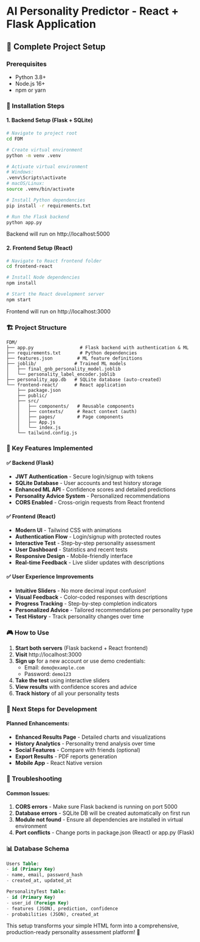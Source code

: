 # AI Personality Predictor - React + Flask Application

## 🚀 Complete Project Setup

### Prerequisites
- Python 3.8+ 
- Node.js 16+
- npm or yarn

### 🎯 Installation Steps

#### 1. Backend Setup (Flask + SQLite)

```bash
# Navigate to project root
cd FDM

# Create virtual environment
python -m venv .venv

# Activate virtual environment
# Windows:
.venv\Scripts\activate
# macOS/Linux:
source .venv/bin/activate

# Install Python dependencies
pip install -r requirements.txt

# Run the Flask backend
python app.py
```

Backend will run on http://localhost:5000

#### 2. Frontend Setup (React)

```bash
# Navigate to React frontend folder
cd frontend-react

# Install Node dependencies
npm install

# Start the React development server
npm start
```

Frontend will run on http://localhost:3000

### 🏗️ Project Structure

```
FDM/
├── app.py                 # Flask backend with authentication & ML
├── requirements.txt       # Python dependencies
├── features.json         # ML feature definitions
├── joblib/              # Trained ML models
│   ├── final_gnb_personality_model.joblib
│   └── personality_label_encoder.joblib
├── personality_app.db   # SQLite database (auto-created)
└── frontend-react/      # React application
    ├── package.json
    ├── public/
    ├── src/
    │   ├── components/   # Reusable components
    │   ├── contexts/     # React context (auth)
    │   ├── pages/        # Page components
    │   ├── App.js
    │   └── index.js
    └── tailwind.config.js
```

### 🔧 Key Features Implemented

#### ✅ **Backend (Flask)**
- **JWT Authentication** - Secure login/signup with tokens
- **SQLite Database** - User accounts and test history storage
- **Enhanced ML API** - Confidence scores and detailed predictions
- **Personality Advice System** - Personalized recommendations
- **CORS Enabled** - Cross-origin requests from React frontend

#### ✅ **Frontend (React)**
- **Modern UI** - Tailwind CSS with animations
- **Authentication Flow** - Login/signup with protected routes
- **Interactive Test** - Step-by-step personality assessment
- **User Dashboard** - Statistics and recent tests
- **Responsive Design** - Mobile-friendly interface
- **Real-time Feedback** - Live slider updates with descriptions

#### ✅ **User Experience Improvements**
- **Intuitive Sliders** - No more decimal input confusion!
- **Visual Feedback** - Color-coded responses with descriptions
- **Progress Tracking** - Step-by-step completion indicators
- **Personalized Advice** - Tailored recommendations per personality type
- **Test History** - Track personality changes over time

### 🎮 How to Use

1. **Start both servers** (Flask backend + React frontend)
2. **Visit** http://localhost:3000
3. **Sign up** for a new account or use demo credentials:
   - Email: `demo@example.com`
   - Password: `demo123`
4. **Take the test** using interactive sliders
5. **View results** with confidence scores and advice
6. **Track history** of all your personality tests

### 🔮 Next Steps for Development

#### Planned Enhancements:
- **Enhanced Results Page** - Detailed charts and visualizations
- **History Analytics** - Personality trend analysis over time
- **Social Features** - Compare with friends (optional)
- **Export Results** - PDF reports generation
- **Mobile App** - React Native version

### 🐛 Troubleshooting

#### Common Issues:
1. **CORS errors** - Make sure Flask backend is running on port 5000
2. **Database errors** - SQLite DB will be created automatically on first run
3. **Module not found** - Ensure all dependencies are installed in virtual environment
4. **Port conflicts** - Change ports in package.json (React) or app.py (Flask)

### 📊 Database Schema

```sql
Users Table:
- id (Primary Key)
- name, email, password_hash
- created_at, updated_at

PersonalityTest Table:
- id (Primary Key)
- user_id (Foreign Key)
- features (JSON), prediction, confidence
- probabilities (JSON), created_at
```

This setup transforms your simple HTML form into a comprehensive, production-ready personality assessment platform! 🎉